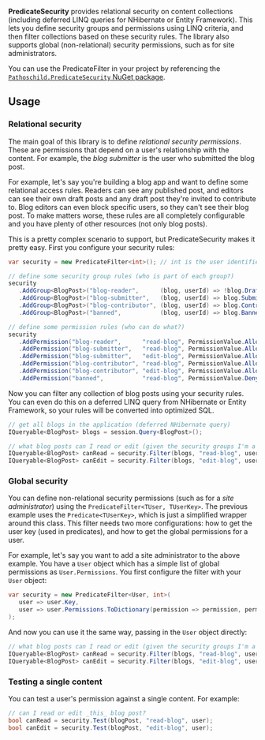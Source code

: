 **PredicateSecurity** provides relational security on content collections (including deferred LINQ
queries for NHibernate or Entity Framework). This lets you define security groups and permissions
using LINQ criteria, and then filter collections based on these security rules. The library also
supports global (non-relational) security permissions, such as for site administrators.

You can use the PredicateFilter in your project by referencing the
[`Pathoschild.PredicateSecurity` NuGet package](https://nuget.org/packages/Pathoschild.PredicateSecurity).

## Usage
### Relational security
The main goal of this library is to define _relational security permissions_. These are permissions
that depend on a user's relationship with the content. For example, the _blog submitter_ is the user
who submitted the blog post.

For example, let's say you're building a blog app and want to define some relational access rules.
Readers can see any published post, and editors can see their own draft posts and any draft post
they're invited to contribute to. Blog editors can even block specific users, so they can't see
their blog post. To make matters worse, these rules are all completely configurable and you have
plenty of other resources (not only blog posts).

This is a pretty complex scenario to support, but PredicateSecurity makes it pretty easy. First you
configure your security rules:
```c#
var security = new PredicateFilter<int>(); // int is the user identifier used in the predicates

// define some security group rules (who is part of each group?)
security
   .AddGroup<BlogPost>("blog-reader",      (blog, userId) => !blog.Draft)
   .AddGroup<BlogPost>("blog-submitter",   (blog, userId) => blog.Submitter.ID == userId)
   .AddGroup<BlogPost>("blog-contributor", (blog, userId) => blog.Contributors.Any(p => p.ID == userId))
   .AddGroup<BlogPost>("banned",           (blog, userId) => blog.BannedUsers.Any(p => p.ID == userId));

// define some permission rules (who can do what?)
security
   .AddPermission("blog-reader",      "read-blog", PermissionValue.Allow)
   .AddPermission("blog-submitter",   "read-blog", PermissionValue.Allow)
   .AddPermission("blog-submitter",   "edit-blog", PermissionValue.Allow)
   .AddPermission("blog-contributor", "read-blog", PermissionValue.Allow)
   .AddPermission("blog-contributor", "edit-blog", PermissionValue.Allow)
   .AddPermission("banned",           "read-blog", PermissionValue.Deny);
```

Now you can filter any collection of blog posts using your security rules. You can even do this on
a deferred LINQ query from NHibernate or Entity Framework, so your rules will be converted into
optimized SQL.
```c#
// get all blogs in the application (deferred NHibernate query)
IQueryable<BlogPost> blogs = session.Query<BlogPost>();

// what blog posts can I read or edit (given the security groups I'm a member of)?
IQueryable<BlogPost> canRead = security.Filter(blogs, "read-blog", user.ID);
IQueryable<BlogPost> canEdit = security.Filter(blogs, "edit-blog", user.ID);
```

### Global security
You can define non-relational security permissions (such as for a _site administrator_) using the
`PredicateFilter<TUser, TUserKey>`. The previous example uses the `Predicate<TUserKey>`,
which is just a simplified wrapper around this class. This filter needs two more configurations:
how to get the user key (used in predicates), and how to get the global permissions for a user.

For example, let's say you want to add a site administrator to the above example. You have a `User`
object which has a simple list of global permissions as `User.Permissions`. You first configure
the filter with your `User` object:
```c#
var security = new PredicateFilter<User, int>(
   user => user.Key,
   user => user.Permissions.ToDictionary(permission => permission, permission => PermissionValue.Allow)
);
```

And now you can use it the same way, passing in the `User` object directly:
```c#
// what blog posts can I read or edit (given the security groups I'm a member of)?
IQueryable<BlogPost> canRead = security.Filter(blogs, "read-blog", user);
IQueryable<BlogPost> canEdit = security.Filter(blogs, "edit-blog", user);
```

### Testing a single content
You can test a user's permission against a single content. For example:
```c#
// can I read or edit _this_ blog post?
bool canRead = security.Test(blogPost, "read-blog", user);
bool canEdit = security.Test(blogPost, "edit-blog", user);
```
